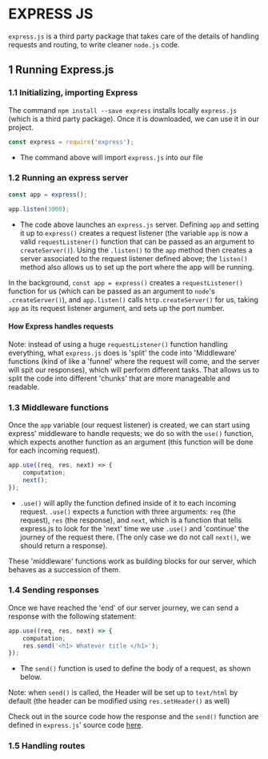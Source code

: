 # EXPRESS JS

`express.js` is a third party package that takes care of the details of handling requests and routing, to write cleaner `node.js` code.


## 1 Running Express.js
### 1.1 Initializing, importing Express
The command `npm install --save express` installs locally `express.js` (which is a third party package). Once it is downloaded, we can use it in our project.

```javascript
const express = require('express');
```
- The command above will import `express.js` into our file

### 1.2 Running an express server
```javascript
const app = express();

app.listen(3000);
```
- The code above launches an `express.js` server. Defining `app` and setting it up to `express()` creates a request listener (the variable `app` is now a valid `requestListener()` function that can be passed as an argument to `createServer()`). Using the `.listen()` to the `app` method then creates a server associated to the request listener defined above; the `listen()` method also allows us to set up the port where the app will be running.

In the background, `const app = express()` creates a `requestListener()` function for us (which can be passed as an argument to `node`'s `.createServer()`), and `app.listen()` calls `http.createServer()` for us, taking `app` as its request listener argument, and sets up the port number.

#### How Express handles requests
Note: instead of using a huge `requestListener()` function handling everything, what `express.js` does is 'split' the code into 'Middleware' functions (kind of like a 'funnel' where the request will come, and the server will spit our responses), which will perform different tasks. That allows us to split the code into different 'chunks' that are more manageable and readable.

### 1.3 Middleware functions
Once the `app` variable (our request listener) is created, we can start using express' middleware to handle requests; we do so with the `use()` function, which expects another function as an argument (this function will be done for each incoming request).

```javascript
app.use((req, res, next) => {
    computation;
    next();
});
```
- `.use()` will aplly the function defined inside of it to each incoming request. `.use()` expects a function with three arguments: `req` (the request), `res` (the response), and `next`, which is a function that tells express.js to look for the 'next' time we use `.use()` and 'continue'  the journey of the request there. (The only case we do not call `next()`, we should return a response).

These 'middleware' functions work as building blocks for our server, which behaves as a succession of them.

### 1.4 Sending responses
Once we have reached the 'end' of our server journey, we can send a response with the following statement:
```javascript
app.use((req, res, next) => {
    computation;
    res.send('<h1> Whatever title </h1>');
});
```
- The `send()` function is used to define the body of a request, as shown below.

Note: when `send()` is called, the Header will be set up to `text/html` by default (the header can be modified using `res.setHeader()` as well)

Check out in the source code how the response and the `send()` function are defined in `express.js`' source code [here](https://github.com/expressjs/express/blob/master/lib/response.js).

### 1.5 Handling routes
